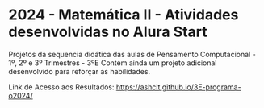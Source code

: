 # 2024 - Matemática II - Atividades desenvolvidas no Alura Start

Projetos da sequencia didática das aulas de Pensamento Computacional - 1º, 2º e 3º Trimestres - 3ºE Contém ainda um projeto adicional desenvolvido para reforçar as habilidades.

Link de Acesso aos Resultados: https://ashcit.github.io/3E-programa-o2024/
